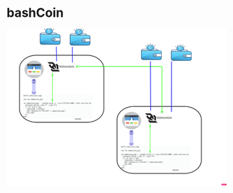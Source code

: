 # bashCoin

![Alt text](https://github.com/aze2201/bashCoin/blob/main/data/TopologyBashCoin_v1.png?raw=true)
